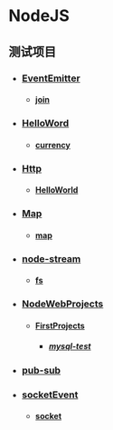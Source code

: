 # NodeJS
## 测试项目
- ### [EventEmitter](TestProjects/EventEmitter)
    - #### [join](TestProjects/EventEmitter/join/join.js)
- ### [HelloWord](TestProjects/HelloWorld)
    - #### [currency](TestProjects/HelloWorld/currency)
- ### [Http](TestProjects/Http)
    - #### [HelloWorld](TestProjects/Http/HelloWorld)
- ### [Map](TestProjects/Map)
    - #### [map](TestProjects/Map/map.js)
- ### [node-stream](TestProjects/node-stream)
    - #### [fs](TestProjects/node-stream/fs)
- ### [NodeWebProjects](TestProjects/NodeWebProjects/)
    - #### [FirstProjects](TestProjects/NodeWebProjects/FirstProjects/)
        - ##### [mysql-test](TestProjects/NodeWebProjects/FirstProjects/mysql-test.js)
- ### [pub-sub](TestProjects/pub-sub/)
- ### [socketEvent](TestProjects/socketEvent)
    - #### [socket](TestProjects/socketEvent/socket.js)